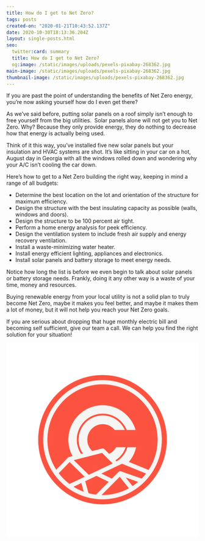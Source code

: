 ```yaml
---
title: How do I get to Net Zero?
tags: posts
created-on: "2020-01-21T10:43:52.137Z"
date: 2020-10-30T18:13:36.204Z
layout: single-posts.html
seo:
  twitter:card: summary
  title: How do I get to Net Zero?
  og:image: /static/images/uploads/pexels-pixabay-268362.jpg
main-image: /static/images/uploads/pexels-pixabay-268362.jpg
thumbnail-image: /static/images/uploads/pexels-pixabay-268362.jpg
---
```

If you are past the point of understanding the benefits of Net Zero energy, you’re now asking yourself how do I even get there? 

As we’ve said before, putting solar panels on a roof simply isn’t enough to free yourself from the big utilities.  Solar panels alone will not get you to Net Zero. Why? Because they only provide energy, they do nothing to decrease how that energy is actually being used. 

Think of it this way, you’ve installed five new solar panels but your insulation and HVAC systems are shot. It’s like sitting in your car on a hot, August day in Georgia with all the windows rolled down and wondering why your A/C isn’t cooling the car down. 

Here’s how to get to a Net Zero building the right way, keeping in mind a range of all budgets:

* Determine the best location on the lot and orientation of the structure for maximum efficiency.
* Design the structure with the best insulating capacity as possible (walls, windows and doors).
* Design the structure to be 100 percent air tight.
* Perform a home energy analysis for peek efficiency.  
* Design the ventilation system to include fresh air supply and energy recovery ventilation.
* Install a waste-minimizing water heater.
* Install energy efficient lighting, appliances and electronics.
* Install solar panels and battery storage to meet energy needs.

Notice how long the list is before we even begin to talk about solar panels or battery storage needs. Frankly, doing it any other way is a waste of your time, money and resources. 

Buying renewable energy from your local utility is not a solid plan to truly become Net Zero, maybe it makes you feel better, and maybe it makes them a lot of money, but it will not help you reach your Net Zero goals.

If you are serious about dropping that huge monthly electric bill and becoming self sufficient, give our team a call. We can help you find the right solution for your situation!

![](/static/images/uploads/cc-icon02-1-.png)
